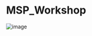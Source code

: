 # MSP_Workshop

![image](https://github.com/Aban6/MSP_Workshop/assets/44682432/0e2afbb8-2d59-4c75-8857-345d7711628b)


